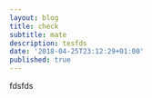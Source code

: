 ```yaml
---
layout: blog
title: check
subtitle: mate
description: tesfds
date: '2018-04-25T23:12:29+01:00'
published: true
---
```

fdsfds

